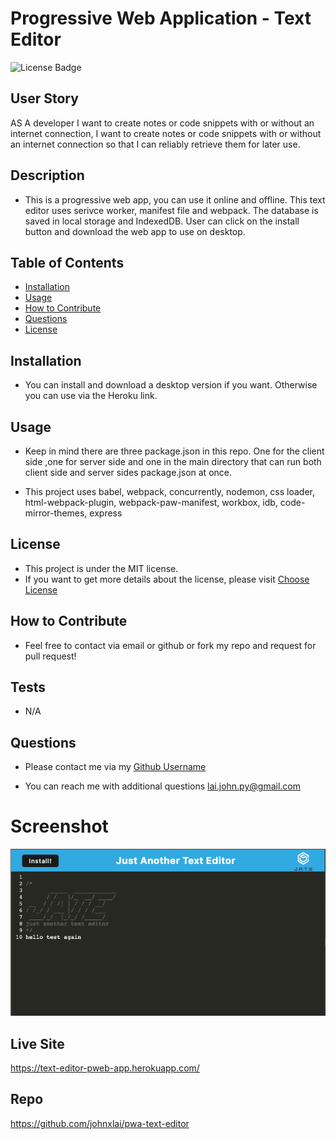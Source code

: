 # Progressive Web Application - Text Editor
![License Badge](https://img.shields.io/badge/license-MIT-brightgreen)

## User Story
AS A developer I want to create notes or code snippets with or without an internet connection, I want to create notes or code snippets with or without an internet connection so that I can reliably retrieve them for later use.


## Description
* This is a progressive web app, you can use it online and offline. This text editor uses serivce worker, manifest file and webpack. The database is saved in local storage and IndexedDB. User can click on the install button and download the web app to use on desktop.

## Table of Contents
- [Installation](#installation)
- [Usage](#usage)
- [How to Contribute](#how-to-contribute)
- [Questions](#questions)
- [License](#license)

## Installation
* You can install and download a desktop version if you want. Otherwise you can use via the Heroku link.

## Usage
* Keep in mind there are three package.json in this repo. One for the client side ,one for server side and one in the main directory that can run both client side and server sides package.json at once.

* This project uses babel, webpack, concurrently, nodemon, css loader, html-webpack-plugin, webpack-paw-manifest, workbox, idb, code-mirror-themes, express

## License
* This project is under the MIT license.
* If you want to get more details about the license, please visit [Choose License](https://choosealicense.com "Choose License")

## How to Contribute
* Feel free to contact via email or github or fork my repo and request for pull request!

## Tests
* N/A

## Questions
* Please contact me via my [Github Username](https://github.com/johnxlai)

* You can reach me with additional questions <a href="mailto:lai.john.py@gmail.com">lai.john.py@gmail.com</a>


# Screenshot
![Screenshot](./screenshot/pwa-text-editor.png)

## Live Site
https://text-editor-pweb-app.herokuapp.com/

## Repo
https://github.com/johnxlai/pwa-text-editor
